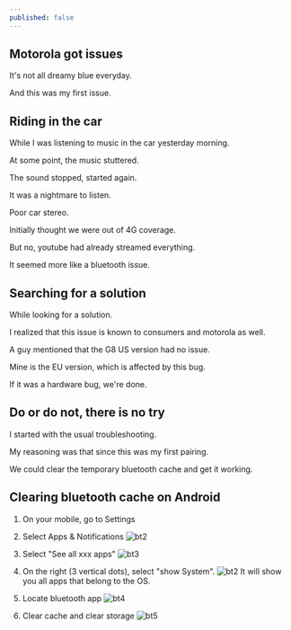 ```yaml
---
published: false
---
```

## Motorola got issues

It's not all dreamy blue everyday.

And this was my first issue.

## Riding in the car

While I was listening to music in the car yesterday morning.

At some point, the music stuttered.

The sound stopped, started again.

It was a nightmare to listen.

Poor car stereo.


Initially thought we were out of 4G coverage.

But no, youtube had already streamed everything.

It seemed more like a bluetooth issue.


## Searching for a solution

While looking for a solution.

I realized that this issue is known to consumers and motorola as well.

A guy mentioned that the G8 US version had no issue.

Mine is the EU version, which is affected by this bug.

If it was a hardware bug, we're done.


## Do or do not, there is no try

I started with the usual troubleshooting.

My reasoning was that since this was my first pairing.

We could clear the temporary bluetooth cache and get it working.


## Clearing bluetooth cache on Android

1. On your mobile, go to Settings

2. Select Apps & Notifications
![bt2](https://github.com/codarrenvelvindron/codarrenvelvindron.github.io/raw/master/images/bt1.png)

3. Select "See all xxx apps"
![bt3](https://github.com/codarrenvelvindron/codarrenvelvindron.github.io/raw/master/images/bt3.png)

4. On the right (3 vertical dots), select "show System".
![bt2](https://github.com/codarrenvelvindron/codarrenvelvindron.github.io/raw/master/images/bt2.png)
It will show you all apps that belong to the OS.

5. Locate bluetooth app
![bt4](https://github.com/codarrenvelvindron/codarrenvelvindron.github.io/raw/master/images/bt4.png)

5. Clear cache and clear storage
![bt5](https://github.com/codarrenvelvindron/codarrenvelvindron.github.io/raw/master/images/bt5.png)
